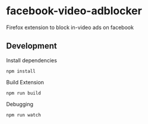 # facebook-video-adblocker
Firefox extension to block in-video ads on facebook

## Development
Install dependencies
```
npm install
```
Build Extension
```
npm run build
```
Debugging
```
npm run watch
```

